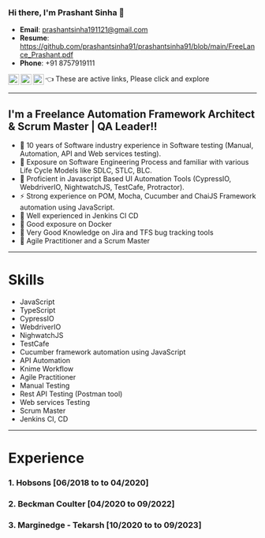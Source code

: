 ### Hi there, I'm Prashant Sinha 👋
- **Email**: prashantsinha191121@gmail.com
- **Resume**: https://github.com/prashantsinha91/prashantsinha91/blob/main/FreeLance_Prashant.pdf
- **Phone**: +91 8757919111

[<img align="left" alt="codeSTACKr.com" width="22px" src="https://cdn.jsdelivr.net/npm/simple-icons@3.3.0/icons/github.svg" />][website]
[<img align="left" alt="codeSTACKr | LinkedIn" width="22px" src="https://cdn.jsdelivr.net/npm/simple-icons@v3/icons/linkedin.svg" />][linkedin]
[<img align="left" alt="codeSTACKr | Instagram" width="22px" src="https://cdn.jsdelivr.net/npm/simple-icons@v3/icons/whatsapp.svg" />][whatsapp]
      👈 These are active links, Please click and explore
</br>


---

## I'm a Freelance Automation Framework Architect & Scrum Master | QA Leader!! 
- 🔭 10 years of Software industry experience in Software testing (Manual, Automation, API and Web services testing).
- 🌱 Exposure on Software Engineering Process and familiar with various Life Cycle Models like SDLC, STLC, BLC.
- 👯 Proficient in Javascript Based UI Automation Tools (CypressIO, WebdriverIO, NightwatchJS, TestCafe, Protractor).
- ⚡ Strong experience on POM, Mocha, Cucumber and ChaiJS Framework automation using JavaScript.
- 👯 Well experienced in Jenkins CI CD 
- 🔭 Good exposure on Docker
- 👯 Very Good Knowledge on Jira and TFS bug tracking tools
- 🔭 Agile Practitioner and a Scrum Master

---

# Skills

-   JavaScript
-   TypeScript
-   CypressIO
-   WebdriverIO
-	NighwatchJS
-	TestCafe
-	Cucumber framework automation using JavaScript
-	API Automation
-	Knime Workflow 
-	Agile Practitioner 
-	Manual Testing
-	Rest API Testing (Postman tool)
-	Web services Testing
-	Scrum Master
-	Jenkins CI, CD

---

# Experience 

### 1.	Hobsons [06/2018 to to 04/2020]

### 2.	Beckman Coulter [04/2020 to 09/2022]
### 3.	Marginedge - Tekarsh [10/2020 to to 09/2023]



[website]: https://github.com/prashantsinha91
[whatsapp]: https://api.whatsapp.com/send?phone=918757919111&text=Hello
[linkedin]: https://www.linkedin.com/in/prashant-ks-freelancer